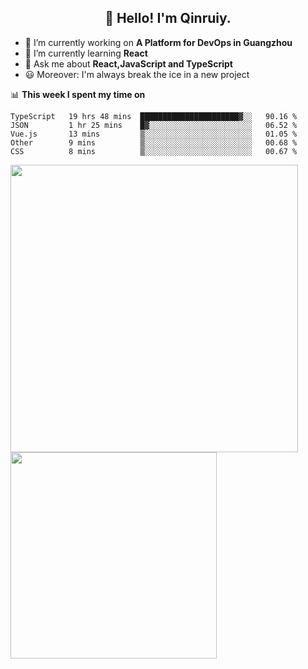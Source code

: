 <h2 align="center">👋 Hello! I'm Qinruiy.</h2>


- 🔭 I’m currently working on **A Platform for DevOps in Guangzhou**
- 🌱 I’m currently learning **React**
- 💬 Ask me about **React,JavaScript and TypeScript**
- 😃 Moreover: I'm always break the ice in a new project

📊 **This week I spent my time on**

<!--START_SECTION:waka-->
```text
TypeScript   19 hrs 48 mins  ██████████████████████▓░░   90.16 % 
JSON         1 hr 25 mins    █▓░░░░░░░░░░░░░░░░░░░░░░░   06.52 % 
Vue.js       13 mins         ▒░░░░░░░░░░░░░░░░░░░░░░░░   01.05 % 
Other        9 mins          ▒░░░░░░░░░░░░░░░░░░░░░░░░   00.68 % 
CSS          8 mins          ▒░░░░░░░░░░░░░░░░░░░░░░░░   00.67 % 
```
<!--END_SECTION:waka-->

<p>
<img align="left" width="460" src="https://github-readme-stats.vercel.app/api?username=Qinruiy&custom_title=Qrinruiy's Github Stats&theme=graywhite&hide_border=true"/> <img align="left" width="330" src="https://github-readme-stats.vercel.app/api/top-langs/?username=Qinruiy&layout=compact&theme=graywhite&hide_border=true"/>
</p>
